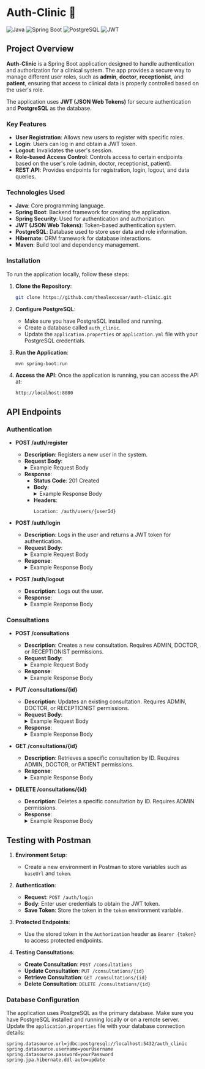 # Auth-Clinic 🏥

![Java](https://img.shields.io/badge/Java-ED8B00?style=for-the-badge&logo=java&logoColor=white)
![Spring Boot](https://img.shields.io/badge/Spring%20Boot-6DB33F?style=for-the-badge&logo=springboot&logoColor=white)
![PostgreSQL](https://img.shields.io/badge/PostgreSQL-316192?style=for-the-badge&logo=postgresql&logoColor=white)
![JWT](https://img.shields.io/badge/JWT-000000?style=for-the-badge&logo=JSON%20web%20tokens&logoColor=white)

## Project Overview

**Auth-Clinic** is a Spring Boot application designed to handle authentication and authorization for a clinical system. The app provides a secure way to manage different user roles, such as **admin**, **doctor**, **receptionist**, and **patient**, ensuring that access to clinical data is properly controlled based on the user's role.

The application uses **JWT (JSON Web Tokens)** for secure authentication and **PostgreSQL** as the database.

### Key Features
- **User Registration**: Allows new users to register with specific roles.
- **Login**: Users can log in and obtain a JWT token.
- **Logout**: Invalidates the user's session.
- **Role-based Access Control**: Controls access to certain endpoints based on the user's role (admin, doctor, receptionist, patient).
- **REST API**: Provides endpoints for registration, login, logout, and data queries.

### Technologies Used
- **Java**: Core programming language.
- **Spring Boot**: Backend framework for creating the application.
- **Spring Security**: Used for authentication and authorization.
- **JWT (JSON Web Tokens)**: Token-based authentication system.
- **PostgreSQL**: Database used to store user data and role information.
- **Hibernate**: ORM framework for database interactions.
- **Maven**: Build tool and dependency management.

### Installation

To run the application locally, follow these steps:

1. **Clone the Repository**:
    ```bash
    git clone https://github.com/thealexcesar/auth-clinic.git
    ```

2. **Configure PostgreSQL**:
    - Make sure you have PostgreSQL installed and running.
    - Create a database called `auth_clinic`.
    - Update the `application.properties` or `application.yml` file with your PostgreSQL credentials.

3. **Run the Application**:
    ```bash
    mvn spring-boot:run
    ```

4. **Access the API**:
    Once the application is running, you can access the API at:
    ```
    http://localhost:8080
    ```

## API Endpoints

### Authentication

- **POST /auth/register**
    - **Description**: Registers a new user in the system.
    - **Request Body**:
      <details>
      <summary>Example Request Body</summary>
      ```json
      {
        "username": "user",
        "password": "password",
        "role": "ADMIN"
      }
      ```
      </details>
    - **Response**:
        - **Status Code**: 201 Created
        - **Body**:
          <details>
          <summary>Example Response Body</summary>
          ```json
          {
            "id": 1,
            "username": "user",
            "role": "ADMIN"
          }
          ```
          </details>
        - **Headers**:
          ```
          Location: /auth/users/{userId}
          ```

- **POST /auth/login**
    - **Description**: Logs in the user and returns a JWT token for authentication.
    - **Request Body**:
      <details>
      <summary>Example Request Body</summary>
      ```json
      {
        "username": "user",
        "password": "password"
      }
      ```
      </details>
    - **Response**:
      <details>
      <summary>Example Response Body</summary>
      ```json
      {
        "token": "jwt_token"
      }
      ```
      </details>

- **POST /auth/logout**
    - **Description**: Logs out the user.
    - **Response**:
      <details>
      <summary>Example Response Body</summary>
      ```json
      {
        "message": "Logout successful"
      }
      ```
      </details>

### Consultations

- **POST /consultations**
    - **Description**: Creates a new consultation. Requires ADMIN, DOCTOR, or RECEPTIONIST permissions.
    - **Request Body**:
      <details>
      <summary>Example Request Body</summary>
      ```json
      {
        "date": "2024-09-10",
        "diagnosis": "diagnosis",
        "durationMinutes": 30,
        "isEmergency": false,
        "reason": "consultation reason",
        "doctor": {
          "id": 1
        },
        "patient": {
          "id": 2
        },
        "symptoms": ["FEVER", "COUGH"]
      }
      ```
      </details>
    - **Response**:
      <details>
      <summary>Example Response Body</summary>
      ```json
      {
        "id": 1,
        "date": "2024-09-10",
        "diagnosis": "diagnosis",
        "durationMinutes": 30,
        "isEmergency": false,
        "reason": "consultation reason",
        "doctor": {
          "id": 1
        },
        "patient": {
          "id": 2
        },
        "symptoms": ["FEVER", "COUGH"]
      }
      ```
      </details>

- **PUT /consultations/{id}**
    - **Description**: Updates an existing consultation. Requires ADMIN, DOCTOR, or RECEPTIONIST permissions.
    - **Request Body**:
      <details>
      <summary>Example Request Body</summary>
      ```json
      {
        "date": "2024-09-10",
        "diagnosis": "updated diagnosis",
        "durationMinutes": 45,
        "isEmergency": true,
        "reason": "updated reason",
        "doctor": {
          "id": 1
        },
        "patient": {
          "id": 2
        },
        "symptoms": ["HEADACHE"]
      }
      ```
      </details>
    - **Response**:
      <details>
      <summary>Example Response Body</summary>
      ```json
      {
        "id": 1,
        "date": "2024-09-10",
        "diagnosis": "updated diagnosis",
        "durationMinutes": 45,
        "isEmergency": true,
        "reason": "updated reason",
        "doctor": {
          "id": 1
        },
        "patient": {
          "id": 2
        },
        "symptoms": ["HEADACHE"]
      }
      ```
      </details>

- **GET /consultations/{id}**
    - **Description**: Retrieves a specific consultation by ID. Requires ADMIN, DOCTOR, or PATIENT permissions.
    - **Response**:
      <details>
      <summary>Example Response Body</summary>
      ```json
      {
        "id": 1,
        "date": "2024-09-10",
        "diagnosis": "diagnosis",
        "durationMinutes": 30,
        "isEmergency": false,
        "reason": "consultation reason",
        "doctor": {
          "id": 1
        },
        "patient": {
          "id": 2
        },
        "symptoms": ["FEVER", "COUGH"]
      }
      ```
      </details>

- **DELETE /consultations/{id}**
    - **Description**: Deletes a specific consultation by ID. Requires ADMIN permissions.
    - **Response**:
      <details>
      <summary>Example Response Body</summary>
      ```json
      {
        "message": "Consultation deleted successfully"
      }
      ```
      </details>

## Testing with Postman

1. **Environment Setup**:
    - Create a new environment in Postman to store variables such as `baseUrl` and `token`.

2. **Authentication**:
    - **Request**: `POST /auth/login`
    - **Body**: Enter user credentials to obtain the JWT token.
    - **Save Token**: Store the token in the `token` environment variable.

3. **Protected Endpoints**:
    - Use the stored token in the `Authorization` header as `Bearer {token}` to access protected endpoints.

4. **Testing Consultations**:
    - **Create Consultation**: `POST /consultations`
    - **Update Consultation**: `PUT /consultations/{id}`
    - **Retrieve Consultation**: `GET /consultations/{id}`
    - **Delete Consultation**: `DELETE /consultations/{id}`


### Database Configuration

The application uses PostgreSQL as the primary database. Make sure you have PostgreSQL installed and running locally or on a remote server. Update the `application.properties` file with your database connection details:

```properties
spring.datasource.url=jdbc:postgresql://localhost:5432/auth_clinic
spring.datasource.username=yourUsername
spring.datasource.password=yourPassword
spring.jpa.hibernate.ddl-auto=update
